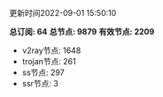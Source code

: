 更新时间2022-09-01 15:50:10

**总订阅: 64**
**总节点: 9879**
**有效节点: 2209**
- v2ray节点: 1648
- trojan节点: 261
- ss节点: 297
- ssr节点: 3
